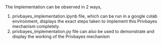 The Implementation can be observed in 2 ways,
1. privbayes_implementation.ipynb file, which can be run in a google colab environment, displays the exact steps taken to implement this Privbayes mechanism completely.
2. privbayes_implementation.py file can also be used to demonstrate and display the working of the Privbayes mechanism
